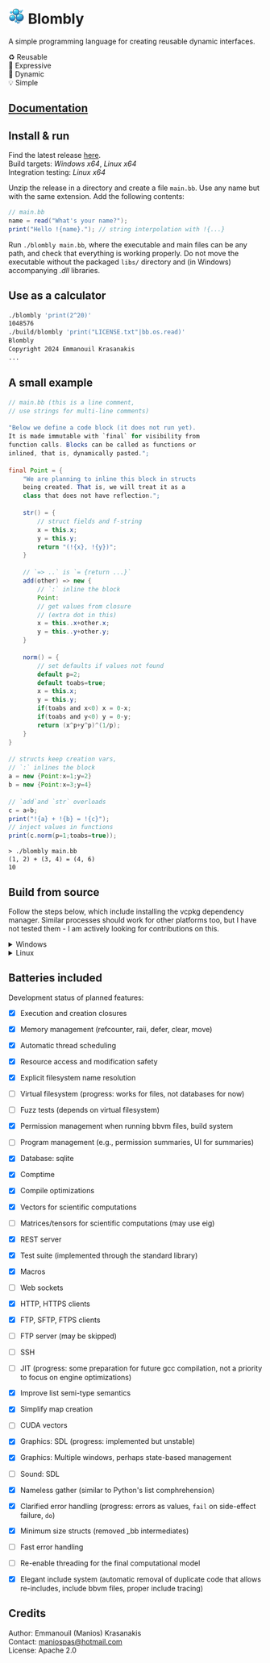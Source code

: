 # <img src="docs/blombly.png" alt="Logo" width="32"> Blombly 


A simple programming language for creating reusable dynamic interfaces.

:recycle: Reusable<br>
:rocket: Expressive<br>
:duck: Dynamic<br>
:bulb: Simple

## [Documentation](https://blombly.readthedocs.io/en/latest/)

## Install & run

Find the latest release [here](https://github.com/maniospas/Blombly/releases/latest).
<br>Build targets: *Windows x64*, *Linux x64*
<br>Integration testing: *Linux x64*

Unzip the release in a directory and create a file `main.bb`. Use any name but with the same extension. Add the following contents:

```java
// main.bb
name = read("What's your name?");
print("Hello !{name}."); // string interpolation with !{...}
```

Run `./blombly main.bb`, where the executable and main files can be any path, and check that everything is working properly. 
Do not move the executable without the packaged `libs/` directory and (in Windows) accompanying *.dll* libraries.

## Use as a calculator

```bash
./blombly 'print(2^20)'
1048576
./build/blombly 'print("LICENSE.txt"|bb.os.read)'
Blombly
Copyright 2024 Emmanouil Krasanakis
...
```

## A small example

```java
// main.bb (this is a line comment,
// use strings for multi-line comments)

"Below we define a code block (it does not run yet).
It is made immutable with `final` for visibility from 
function calls. Blocks can be called as functions or 
inlined, that is, dynamically pasted.";

final Point = {
    "We are planning to inline this block in structs 
    being created. That is, we will treat it as a 
    class that does not have reflection.";

    str() = {
        // struct fields and f-string
        x = this.x;
        y = this.y;
        return "(!{x}, !{y})";
    }

    // `=> ..` is `= {return ...}`
    add(other) => new { 
        // `:` inline the block
        Point:
        // get values from closure 
        // (extra dot in this)
        x = this..x+other.x; 
        y = this..y+other.y;
    }

    norm() = {
        // set defaults if values not found
        default p=2;
        default toabs=true;
        x = this.x;
        y = this.y;
        if(toabs and x<0) x = 0-x;
        if(toabs and y<0) y = 0-y;
        return (x^p+y^p)^(1/p);
    }
}

// structs keep creation vars, 
// `:` inlines the block
a = new {Point:x=1;y=2}
b = new {Point:x=3;y=4}

// `add`and `str` overloads
c = a+b; 
print("!{a} + !{b} = !{c}"); 
// inject values in functions
print(c.norm(p=1;toabs=true));
```

```text
> ./blombly main.bb
(1, 2) + (3, 4) = (4, 6) 
10
```

## Build from source 

Follow the steps below, which include installing the vcpkg dependency manager.
Similar processes should work for other platforms too, but I have not tested them - I am actively looking for contributions on this.

<details>
<summary>Windows</summary>

Get vcpkg and use it to install dependencies. 

``` 
git clone https://github.com/microsoft/vcpkg.git
cd vcpkg
.\bootstrap-vcpkg.bat
.\vcpkg.exe install sdl2 sdl2-image sdl2-ttf sqlite3 civetweb openssl zlib curl[core,ssl,ssh] xxhash --recurse
cd ..
```

Build the target. Change the number of processors to further speed up compilation; set it to at most to one less than the number of system cores.

```
cmake -B .\build
cmake --build .\build --config Release  --parallel 7
```

This will create `blombly.exe` and a bunch of *dll*s needed for its execution.


⚠️ I am not good enough with
cmake to force proper g++/mingw compilation and linking in both dependencies and the main compilation. 
So, in Windows with MSVC as the default compiler you will get an implementation with slower dynamic dispatch during execution.
This mostly matters if you try to do intensive numeric computations without vectors - which you really shouldn't.

</details>

<details>
<summary>Linux</summary>

First install SDL2 separately, because the linux vcpkg installation is not working properly for me.

```
sudo apt-get install libsdl2-dev
sudo apt-get install libsdl2-image-dev
sudo apt-get install libsdl2-ttf-dev
```

Get vcpkg and use it to install the rest of the dependencies. 

```
git clone https://github.com/microsoft/vcpkg.git
cd vcpkg
./bootstrap-vcpkg.sh
./vcpkg install sqlite3 civetweb openssl zlib curl[core,ssl,ssh] xxhash --recurse
cd ..
```

Build the target. Change the number of processors to further speed up compilation; set it to at most to one less than the number of system cores.

```
cmake -B ./build
cmake --build ./build --config Release  --parallel 7
```

</details>

## Batteries included

Development status of planned features:

- [x] Execution and creation closures
- [x] Memory management (refcounter, raii, defer, clear, move)
- [x] Automatic thread scheduling
- [x] Resource access and modification safety
- [x] Explicit filesystem name resolution
- [ ] Virtual filesystem (progress: works for files, not databases for now)
- [ ] Fuzz tests (depends on virtual filesystem)
- [x] Permission management when running bbvm files, build system
- [ ] Program management (e.g., permission summaries, UI for summaries)
- [x] Database: sqlite
- [x] Comptime
- [x] Compile optimizations
- [x] Vectors for scientific computations
- [ ] Matrices/tensors for scientific computations (may use eig)
- [x] REST server
- [x] Test suite (implemented through the standard library)
- [x] Macros
- [ ] Web sockets
- [x] HTTP, HTTPS clients
- [x] FTP, SFTP, FTPS clients
- [ ] FTP server (may be skipped)
- [ ] SSH
- [ ] JIT (progress: some preparation for future gcc compilation, not a priority to focus on engine optimizations)
- [X] Improve list semi-type semantics
- [X] Simplify map creation
- [ ] CUDA vectors
- [x] Graphics: SDL (progress: implemented but unstable)
- [x] Graphics: Multiple windows, perhaps state-based management 
- [ ] Sound: SDL
- [X] Nameless gather (similar to Python's list comphrehension)
- [x] Clarified error handling (progress: errors as values, `fail` on side-effect failure, `do`)
- [X] Minimum size structs (removed _bb intermediates)
- [ ] Fast error handling
- [ ] Re-enable threading for the final computational model
- [X] Elegant include system (automatic removal of duplicate code that allows re-includes, include bbvm files, proper include tracing)



## Credits 

Author: Emmanouil (Manios) Krasanakis<br/> 
Contact: maniospas@hotmail.com<br/> 
License: Apache 2.0